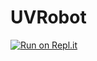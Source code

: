 # UVRobot
[![Run on Repl.it](https://repl.it/badge/github/Manivannan-maker/UVRobot)](https://repl.it/github/Manivannan-maker/UVRobot)